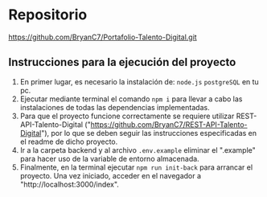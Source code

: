 # Repositorio
https://github.com/BryanC7/Portafolio-Talento-Digital.git
## Instrucciones para la ejecución del proyecto  
1. En primer lugar, es necesario la instalación de: ```node.js``` ```postgreSQL``` en tu pc.
2. Ejecutar mediante terminal el comando ```npm i``` para llevar a cabo las instalaciones de todas las dependencias implementadas.
3. Para que el proyecto funcione correctamente se requiere utilizar REST-API-Talento-Digital ("https://github.com/BryanC7/REST-API-Talento-Digital"), por lo que se deben seguir las instrucciones especificadas en el readme de dicho proyecto.
4. Ir a la carpeta backend y al archivo ```.env.example``` eliminar el ".example" para hacer uso de la variable de entorno almacenada.
5. Finalmente, en la terminal ejecutar ```npm run init-back``` para arrancar el proyecto. Una vez iniciado, acceder en el navegador a "http://localhost:3000/index".